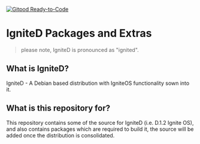 [![Gitpod Ready-to-Code](https://img.shields.io/badge/Gitpod-Ready--to--Code-blue?logo=gitpod)](https://gitpod.io/#https://github.com/HUSKI3/IgniteD-Packages-and-Extras) 

# IgniteD Packages and Extras

> please note, IgniteD is pronounced as "ignited".

## What is IgniteD?
IgniteD - A Debian based distribution with IgniteOS functionality sown into it.

## What is this repository for?
This repository contains some of the source for IgniteD (i.e. D.1.2 Ignite OS), and also contains packages which are required to build it, the source will be added once the distribution is consolidated.